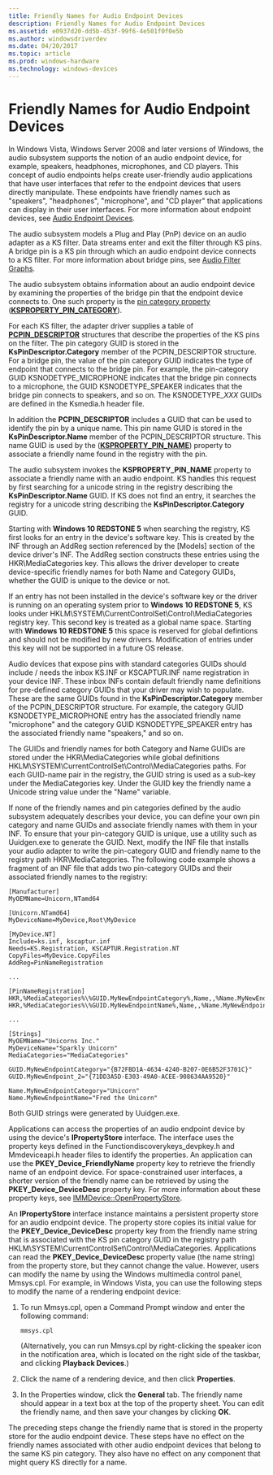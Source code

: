 ```yaml
---
title: Friendly Names for Audio Endpoint Devices
description: Friendly Names for Audio Endpoint Devices
ms.assetid: e0937d20-dd5b-453f-99f6-4e501f0f0e5b
ms.author: windowsdriverdev
ms.date: 04/20/2017
ms.topic: article
ms.prod: windows-hardware
ms.technology: windows-devices
---
```


# Friendly Names for Audio Endpoint Devices


In Windows Vista, Windows Server 2008 and later versions of Windows, the audio subsystem supports the notion of an audio endpoint device, for example, speakers, headphones, microphones, and CD players. This concept of audio endpoints helps create user-friendly audio applications that have user interfaces that refer to the endpoint devices that users directly manipulate. These endpoints have friendly names such as "speakers", "headphones", "microphone", and "CD player" that applications can display in their user interfaces. For more information about endpoint devices, see [Audio Endpoint Devices](http://go.microsoft.com/fwlink/p/?linkid=130876).

The audio subsystem models a Plug and Play (PnP) device on an audio adapter as a KS filter. Data streams enter and exit the filter through KS pins. A bridge pin is a KS pin through which an audio endpoint device connects to a KS filter. For more information about bridge pins, see [Audio Filter Graphs](audio-filter-graphs.md).

The audio subsystem obtains information about an audio endpoint device by examining the properties of the bridge pin that the endpoint device connects to. One such property is the [pin category property](pin-category-property.md) ([**KSPROPERTY\_PIN\_CATEGORY**](https://msdn.microsoft.com/library/windows/hardware/ff565192)). 

For each KS filter, the adapter driver supplies a table of [**PCPIN\_DESCRIPTOR**](https://msdn.microsoft.com/library/windows/hardware/ff537721) structures that describe the properties of the KS pins on the filter. The pin category GUID is stored in the **KsPinDescriptor.Category** member of the PCPIN\_DESCRIPTOR structure. For a bridge pin, the value of the pin category GUID indicates the type of endpoint that connects to the bridge pin. For example, the pin-category GUID KSNODETYPE\_MICROPHONE indicates that the bridge pin connects to a microphone, the GUID KSNODETYPE\_SPEAKER indicates that the bridge pin connects to speakers, and so on. The KSNODETYPE\_*XXX* GUIDs are defined in the Ksmedia.h header file.

In addition the **PCPIN\_DESCRIPTOR** includes a GUID that can be used to identify the pin by a unique name.  This pin name GUID is stored in the **KsPinDescriptor.Name** member of the PCPIN\_DESCRIPTOR structure. This name GUID is used by the ([**KSPROPERTY\_PIN\_NAME**](https://docs.microsoft.com/windows-hardware/drivers/stream/ksproperty-pin-name)) property to associate a friendly name found in the registry with the pin. 

The audio subsystem invokes the **KSPROPERTY\_PIN\_NAME** property to associate a friendly name with an audio endpoint. KS handles this request by first searching for a unicode string in the registry describing the **KsPinDescriptor.Name** GUID.  If KS does not find an entry, it searches the registry for a unicode string describing the **KsPinDescriptor.Category** GUID.  

Starting with **Windows 10 REDSTONE 5** when searching the registry, KS first looks for an entry in the device's software key.  This is created by the INF through an AddReg section referenced by the [Models] section of the device driver's INF.  The AddReg section constructs these entries using the HKR\\MediaCategories key. This allows the driver developer to create device-specific friendly names for both Name and Category GUIDs, whether the GUID is unique to the device or not.

If an entry has not been installed in the device's software key or the driver is running on an operating system prior to **Windows 10 REDSTONE 5**, KS looks under HKLM\\SYSTEM\\CurrentControlSet\\Control\\MediaCategories registry key. This second key is treated as a global name space.  Starting with **Windows 10 REDSTONE 5** this space is reserved for global defintions and should not be modified by new drivers.  Modification of entries under this key will not be supported in a future OS release.

Audio devices that expose pins with standard categories GUIDs should include / needs the inbox KS.INF or KSCAPTUR.INF name registration in your device INF.  These inbox INFs contain default friendly name definitions for pre-defined category GUIDs that your driver may wish to populate. These are the same GUIDs found in the **KsPinDescriptor.Category** member of the PCPIN\_DESCRIPTOR structure. For example, the category GUID KSNODETYPE\_MICROPHONE entry has the associated friendly name "microphone" and the category GUID KSNODETYPE\_SPEAKER entry has the associated friendly name "speakers," and so on.

The GUIDs and friendly names for both Category and Name GUIDs are stored under the HKR\\MediaCategories while global definitions HKLM\\SYSTEM\\CurrentControlSet\\Control\\MediaCategories paths. For each GUID-name pair in the registry, the GUID string is used as a sub-key under the MediaCategories key.  Under the GUID key the friendly name a Unicode string value under the "Name" variable. 

If none of the friendly names and pin categories defined by the audio subsystem adequately describes your device, you can define your own pin category and name GUIDs and associate friendly names with them in your INF. To ensure that your pin-category GUID is unique, use a utility such as Uuidgen.exe to generate the GUID. Next, modify the INF file that installs your audio adapter to write the pin-category GUID and friendly name to the registry path HKR\\MediaCategories. The following code example shows a fragment of an INF file that adds two pin-category GUIDs and their associated friendly names to the registry:

```
[Manufacturer]
MyOEMName=Unicorn,NTamd64

[Unicorn.NTamd64]
MyDeviceName=MyDevice,Root\MyDevice

[MyDevice.NT]
Include=ks.inf, kscaptur.inf
Needs=KS.Registration, KSCAPTUR.Registration.NT
CopyFiles=MyDevice.CopyFiles
AddReg=PinNameRegistration

...

[PinNameRegistration]
HKR,%MediaCategories%\%GUID.MyNewEndpointCategory%,Name,,%Name.MyNewEndpointCategory%
HKR,%MediaCategories%\%GUID.MyNewEndpointName%,Name,,%Name.MyNewEndpointName%

...

[Strings]
MyOEMName="Unicorns Inc."
MyDeviceName="Sparkly Unicorn"
MediaCategories="MediaCategories"

GUID.MyNewEndpointCategory="{B72FBD1A-4634-4240-B207-0E6B52F3701C}"
GUID.MyNewEndpoint_2="{71DD3A5D-E303-49A0-ACEE-908634AA9520}"

Name.MyNewEndpointCategory="Unicorn"
Name.MyNewEndpointName="Fred the Unicorn"
```

Both GUID strings were generated by Uuidgen.exe.

Applications can access the properties of an audio endpoint device by using the device's **IPropertyStore** interface. The interface uses the property keys defined in the Functiondiscoverykeys\_devpkey.h and Mmdeviceapi.h header files to identify the properties. An application can use the **PKEY\_Device\_FriendlyName** property key to retrieve the friendly name of an endpoint device. For space-constrained user interfaces, a shorter version of the friendly name can be retrieved by using the **PKEY\_Device\_DeviceDesc** property key. For more information about these property keys, see [IMMDevice::OpenPropertyStore](http://go.microsoft.com/fwlink/p/?linkid=155067).

An **IPropertyStore** interface instance maintains a persistent property store for an audio endpoint device. The property store copies its initial value for the **PKEY\_Device\_DeviceDesc** property key from the friendly name string that is associated with the KS pin category GUID in the registry path HKLM\\SYSTEM\\CurrentControlSet\\Control\\MediaCategories. Applications can read the **PKEY\_Device\_DeviceDesc** property value (the name string) from the property store, but they cannot change the value. However, users can modify the name by using the Windows multimedia control panel, Mmsys.cpl. For example, in Windows Vista, you can use the following steps to modify the name of a rendering endpoint device:

1.  To run Mmsys.cpl, open a Command Prompt window and enter the following command:

    ```
    mmsys.cpl
    ```

    (Alternatively, you can run Mmsys.cpl by right-clicking the speaker icon in the notification area, which is located on the right side of the taskbar, and clicking **Playback Devices**.)

2.  Click the name of a rendering device, and then click **Properties**.

3.  In the Properties window, click the **General** tab. The friendly name should appear in a text box at the top of the property sheet. You can edit the friendly name, and then save your changes by clicking **OK**.

The preceding steps change the friendly name that is stored in the property store for the audio endpoint device. These steps have no effect on the friendly names associated with other audio endpoint devices that belong to the same KS pin category. They also have no effect on any component that might query KS directly for a name.
